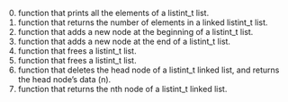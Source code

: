 0. function that prints all the elements of a listint_t list.
1. function that returns the number of elements
	 in a linked listint_t list.
2. function that adds a new node at the beginning of a listint_t list.
3. function that adds a new node at the end of a listint_t list.
4. function that frees a listint_t list.
5. function that frees a listint_t list.
6. function that deletes the head node of a listint_t linked list,
	and returns the head node’s data (n).
7. function that returns the nth node of a listint_t linked list.
